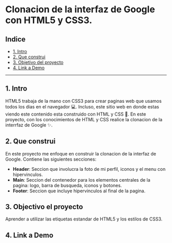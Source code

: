 # Clonacion de la interfaz de Google con HTML5 y CSS3.

## **Indice**

* [1. Intro](#)
* [2. Que construi](#)
* [3. Objetivo del proyecto](#)
* [4. Link a Demo](#)

****

## 1. Intro

HTML5 trabaja de la mano con CSS3 para crear paginas web que usamos todos los dias en el navegador 💻. Incluso, este sitio web en donde estas viendo este contenido esta construido con HTML y CSS 🤯. En este proyecto, con los conocimientos de HTML y CSS realice la clonacion de la interrfaz de Google ✨.

## 2. Que construi

En este proyecto me enfoque en construir la clonacion de la interfaz de  Google. Contiene las siguientes secciones:

* **Header**: Seccion que involucra la foto de mi perfil, iconos y el menu con hipervinculos.
* **Main**: Seccion del contenedor para los elementos  centrales de la pagina: logo, barra de busqueda, iconos y botones.
* **Footer**: Seccion que incluye hipervinculos  al final de la pagina.

## 3. Objectivo el proyecto
Aprender a utilizar las etiquetas estandar de HTML5 y los estilos de CSS3.

## 4. Link a Demo
